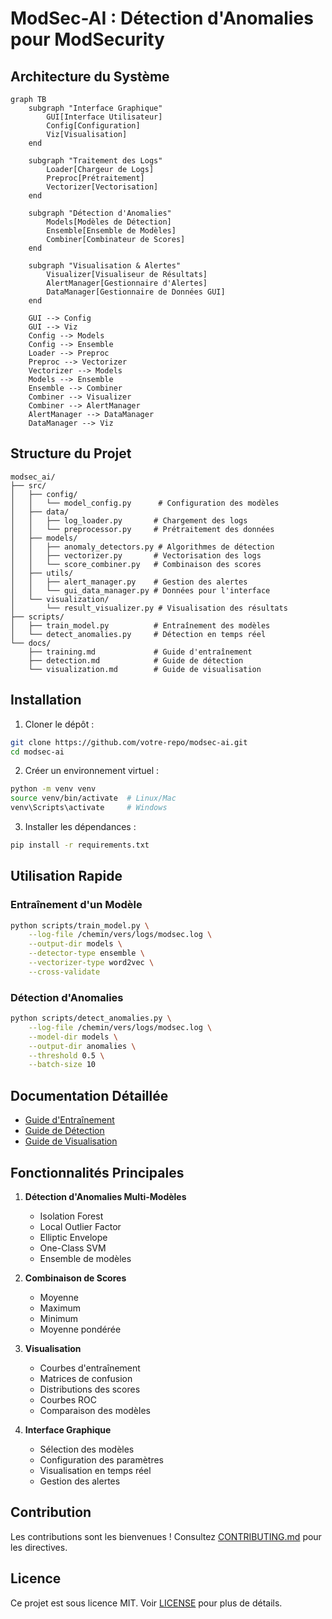 # ModSec-AI : Détection d'Anomalies pour ModSecurity

## Architecture du Système

```mermaid
graph TB
    subgraph "Interface Graphique"
        GUI[Interface Utilisateur]
        Config[Configuration]
        Viz[Visualisation]
    end

    subgraph "Traitement des Logs"
        Loader[Chargeur de Logs]
        Preproc[Prétraitement]
        Vectorizer[Vectorisation]
    end

    subgraph "Détection d'Anomalies"
        Models[Modèles de Détection]
        Ensemble[Ensemble de Modèles]
        Combiner[Combinateur de Scores]
    end

    subgraph "Visualisation & Alertes"
        Visualizer[Visualiseur de Résultats]
        AlertManager[Gestionnaire d'Alertes]
        DataManager[Gestionnaire de Données GUI]
    end

    GUI --> Config
    GUI --> Viz
    Config --> Models
    Config --> Ensemble
    Loader --> Preproc
    Preproc --> Vectorizer
    Vectorizer --> Models
    Models --> Ensemble
    Ensemble --> Combiner
    Combiner --> Visualizer
    Combiner --> AlertManager
    AlertManager --> DataManager
    DataManager --> Viz
```

## Structure du Projet

```
modsec_ai/
├── src/
│   ├── config/
│   │   └── model_config.py      # Configuration des modèles
│   ├── data/
│   │   ├── log_loader.py       # Chargement des logs
│   │   └── preprocessor.py     # Prétraitement des données
│   ├── models/
│   │   ├── anomaly_detectors.py # Algorithmes de détection
│   │   ├── vectorizer.py       # Vectorisation des logs
│   │   └── score_combiner.py   # Combinaison des scores
│   ├── utils/
│   │   ├── alert_manager.py    # Gestion des alertes
│   │   └── gui_data_manager.py # Données pour l'interface
│   └── visualization/
│       └── result_visualizer.py # Visualisation des résultats
├── scripts/
│   ├── train_model.py          # Entraînement des modèles
│   └── detect_anomalies.py     # Détection en temps réel
└── docs/
    ├── training.md             # Guide d'entraînement
    ├── detection.md            # Guide de détection
    └── visualization.md        # Guide de visualisation
```

## Installation

1. Cloner le dépôt :
```bash
git clone https://github.com/votre-repo/modsec-ai.git
cd modsec-ai
```

2. Créer un environnement virtuel :
```bash
python -m venv venv
source venv/bin/activate  # Linux/Mac
venv\Scripts\activate     # Windows
```

3. Installer les dépendances :
```bash
pip install -r requirements.txt
```

## Utilisation Rapide

### Entraînement d'un Modèle

```bash
python scripts/train_model.py \
    --log-file /chemin/vers/logs/modsec.log \
    --output-dir models \
    --detector-type ensemble \
    --vectorizer-type word2vec \
    --cross-validate
```

### Détection d'Anomalies

```bash
python scripts/detect_anomalies.py \
    --log-file /chemin/vers/logs/modsec.log \
    --model-dir models \
    --output-dir anomalies \
    --threshold 0.5 \
    --batch-size 10
```

## Documentation Détaillée

- [Guide d'Entraînement](docs/training.md)
- [Guide de Détection](docs/detection.md)
- [Guide de Visualisation](docs/visualization.md)

## Fonctionnalités Principales

1. **Détection d'Anomalies Multi-Modèles**
   - Isolation Forest
   - Local Outlier Factor
   - Elliptic Envelope
   - One-Class SVM
   - Ensemble de modèles

2. **Combinaison de Scores**
   - Moyenne
   - Maximum
   - Minimum
   - Moyenne pondérée

3. **Visualisation**
   - Courbes d'entraînement
   - Matrices de confusion
   - Distributions des scores
   - Courbes ROC
   - Comparaison des modèles

4. **Interface Graphique**
   - Sélection des modèles
   - Configuration des paramètres
   - Visualisation en temps réel
   - Gestion des alertes

## Contribution

Les contributions sont les bienvenues ! Consultez [CONTRIBUTING.md](CONTRIBUTING.md) pour les directives.

## Licence

Ce projet est sous licence MIT. Voir [LICENSE](LICENSE) pour plus de détails. 